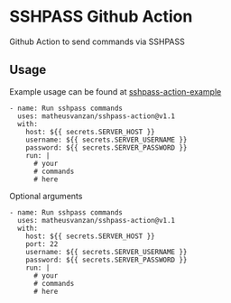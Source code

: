 # SSHPASS Github Action

Github Action to send commands via SSHPASS


## Usage

Example usage can be found at [sshpass-action-example](https://github.com/matheusvanzan/sshpass-action-example)

```
- name: Run sshpass commands
  uses: matheusvanzan/sshpass-action@v1.1
  with:
    host: ${{ secrets.SERVER_HOST }}
    username: ${{ secrets.SERVER_USERNAME }}
    password: ${{ secrets.SERVER_PASSWORD }}
    run: |
      # your 
      # commands
      # here
```

Optional arguments


```
- name: Run sshpass commands
  uses: matheusvanzan/sshpass-action@v1.1
  with:
    host: ${{ secrets.SERVER_HOST }}
    port: 22
    username: ${{ secrets.SERVER_USERNAME }}
    password: ${{ secrets.SERVER_PASSWORD }}
    run: |
      # your 
      # commands
      # here
```
